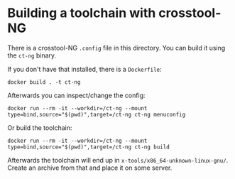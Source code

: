 # Building a toolchain with crosstool-NG

There is a crosstool-NG `.config` file in this directory.
You can build it using the `ct-ng` binary.

If you don't have that installed, there is a `Dockerfile`:

```
docker build . -t ct-ng
```

Afterwards you can inspect/change the config:
```
docker run --rm -it --workdir=/ct-ng --mount type=bind,source="$(pwd)",target=/ct-ng ct-ng menuconfig
```

Or build the toolchain:
```
docker run --rm -it --workdir=/ct-ng --mount type=bind,source="$(pwd)",target=/ct-ng ct-ng build
```

Afterwards the toolchain will end up in `x-tools/x86_64-unknown-linux-gnu/`.
Create an archive from that and place it on some server.

